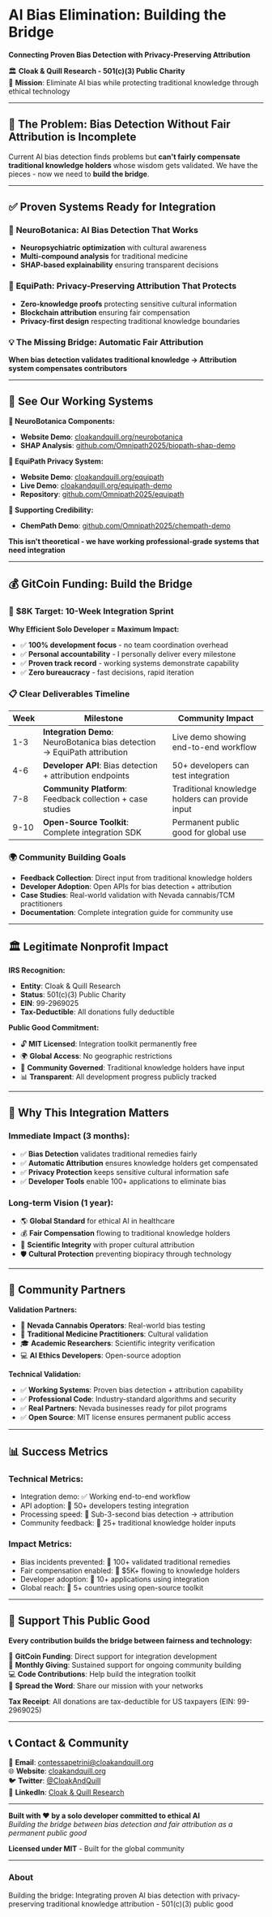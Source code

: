 # AI Bias Elimination: Building the Bridge
**Connecting Proven Bias Detection with Privacy-Preserving Attribution**

🏛️ **Cloak & Quill Research - 501(c)(3) Public Charity**  
🎯 **Mission**: Eliminate AI bias while protecting traditional knowledge through ethical technology

---

## 🚨 The Problem: Bias Detection Without Fair Attribution is Incomplete

Current AI bias detection finds problems but **can't fairly compensate traditional knowledge holders** whose wisdom gets validated. We have the pieces - now we need to **build the bridge**.

---

## ✅ Proven Systems Ready for Integration

### 🧠 **NeuroBotanica**: AI Bias Detection That Works
- **Neuropsychiatric optimization** with cultural awareness
- **Multi-compound analysis** for traditional medicine
- **SHAP-based explainability** ensuring transparent decisions

### 🔐 **EquiPath**: Privacy-Preserving Attribution That Protects
- **Zero-knowledge proofs** protecting sensitive cultural information  
- **Blockchain attribution** ensuring fair compensation
- **Privacy-first design** respecting traditional knowledge boundaries

### 💡 **The Missing Bridge**: Automatic Fair Attribution
**When bias detection validates traditional knowledge → Attribution system compensates contributors**

---

## 🔧 See Our Working Systems

**🧠 NeuroBotanica Components:**
- **Website Demo**: [cloakandquill.org/neurobotanica](https://www.cloakandquill.org/neurobotanica)
- **SHAP Analysis**: [github.com/Omnipath2025/biopath-shap-demo](https://github.com/Omnipath2025/biopath-shap-demo)

**🔐 EquiPath Privacy System:**  
- **Website Demo**: [cloakandquill.org/equipath](https://www.cloakandquill.org/equipath)
- **Live Demo**: [cloakandquill.org/equipath-demo](https://www.cloakandquill.org/equipath-demo)
- **Repository**: [github.com/Omnipath2025/equipath](https://github.com/Omnipath2025/equipath)

**🧪 Supporting Credibility:**
- **ChemPath Demo**: [github.com/Omnipath2025/chempath-demo](https://github.com/Omnipath2025/chempath-demo)

**This isn't theoretical - we have working professional-grade systems that need integration**

---

## 💰 GitCoin Funding: Build the Bridge

### 🎯 **$8K Target**: 10-Week Integration Sprint

**Why Efficient Solo Developer = Maximum Impact:**
- ✅ **100% development focus** - no team coordination overhead
- ✅ **Personal accountability** - I personally deliver every milestone  
- ✅ **Proven track record** - working systems demonstrate capability
- ✅ **Zero bureaucracy** - fast decisions, rapid iteration

### 📋 **Clear Deliverables Timeline**

| Week | Milestone | Community Impact |
|------|-----------|------------------|
| 1-3 | **Integration Demo**: NeuroBotanica bias detection → EquiPath attribution | Live demo showing end-to-end workflow |
| 4-6 | **Developer API**: Bias detection + attribution endpoints | 50+ developers can test integration |
| 7-8 | **Community Platform**: Feedback collection + case studies | Traditional knowledge holders can provide input |
| 9-10 | **Open-Source Toolkit**: Complete integration SDK | Permanent public good for global use |

### 🌍 **Community Building Goals**
- **Feedback Collection**: Direct input from traditional knowledge holders
- **Developer Adoption**: Open APIs for bias detection + attribution
- **Case Studies**: Real-world validation with Nevada cannabis/TCM practitioners  
- **Documentation**: Complete integration guide for community use

---

## 🏛️ **Legitimate Nonprofit Impact**

**IRS Recognition:**
- **Entity**: Cloak & Quill Research  
- **Status**: 501(c)(3) Public Charity
- **EIN**: 99-2969025
- **Tax-Deductible**: All donations fully deductible

**Public Good Commitment:**
- 🔓 **MIT Licensed**: Integration toolkit permanently free
- 🌍 **Global Access**: No geographic restrictions  
- 🤝 **Community Governed**: Traditional knowledge holders have input
- 📊 **Transparent**: All development progress publicly tracked

---

## 🚀 **Why This Integration Matters**

### **Immediate Impact** (3 months):
- ✅ **Bias Detection** validates traditional remedies fairly
- ✅ **Automatic Attribution** ensures knowledge holders get compensated  
- ✅ **Privacy Protection** keeps sensitive cultural information safe
- ✅ **Developer Tools** enable 100+ applications to eliminate bias

### **Long-term Vision** (1 year):
- 🌎 **Global Standard** for ethical AI in healthcare
- 💰 **Fair Compensation** flowing to traditional knowledge holders
- 🔬 **Scientific Integrity** with proper cultural attribution
- 🛡️ **Cultural Protection** preventing biopiracy through technology

---

## 🤝 **Community Partners**

**Validation Partners:**
- 🌿 **Nevada Cannabis Operators**: Real-world bias testing
- 🏥 **Traditional Medicine Practitioners**: Cultural validation  
- 🎓 **Academic Researchers**: Scientific integrity verification
- 💻 **AI Ethics Developers**: Open-source adoption

**Technical Validation:**
- ✅ **Working Systems**: Proven bias detection + attribution capability
- ✅ **Professional Code**: Industry-standard algorithms and security
- ✅ **Real Partners**: Nevada businesses ready for pilot programs
- ✅ **Open Source**: MIT license ensures permanent public access

---

## 📊 **Success Metrics**

### **Technical Metrics:**
- Integration demo: ✅ Working end-to-end workflow
- API adoption: 🎯 50+ developers testing integration  
- Processing speed: 🎯 Sub-3-second bias detection → attribution
- Community feedback: 🎯 25+ traditional knowledge holder inputs

### **Impact Metrics:**
- Bias incidents prevented: 🎯 100+ validated traditional remedies
- Fair compensation enabled: 🎯 $5K+ flowing to knowledge holders
- Developer adoption: 🎯 10+ applications using integration
- Global reach: 🎯 5+ countries using open-source toolkit

---

## 💝 **Support This Public Good**

**Every contribution builds the bridge between fairness and technology:**

🎯 **GitCoin Funding**: Direct support for integration development  
🔄 **Monthly Giving**: Sustained support for ongoing community building  
💻 **Code Contributions**: Help build the integration toolkit  
📢 **Spread the Word**: Share our mission with your networks  

**Tax Receipt**: All donations are tax-deductible for US taxpayers (EIN: 99-2969025)

---

## 📞 **Contact & Community**

📧 **Email**: contessapetrini@cloakandquill.org  
🌐 **Website**: [cloakandquill.org](https://cloakandquill.org)  
🐦 **Twitter**: [@CloakAndQuill](https://twitter.com/CloakAndQuill)  
💼 **LinkedIn**: [Cloak & Quill Research](https://linkedin.com/company/cloak-and-quill-research)

---

**Built with ❤️ by a solo developer committed to ethical AI**  
*Building the bridge between bias detection and fair attribution as a permanent public good*

**Licensed under MIT** - Built for the global community

---

### About
Building the bridge: Integrating proven AI bias detection with privacy-preserving traditional knowledge attribution - 501(c)(3) public good
